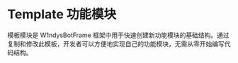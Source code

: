 # Template 功能模块

模板模块是 W1ndysBotFrame 框架中用于快速创建新功能模块的基础结构。通过复制和修改此模板，开发者可以方便地实现自己的功能模块，无需从零开始编写代码结构。
